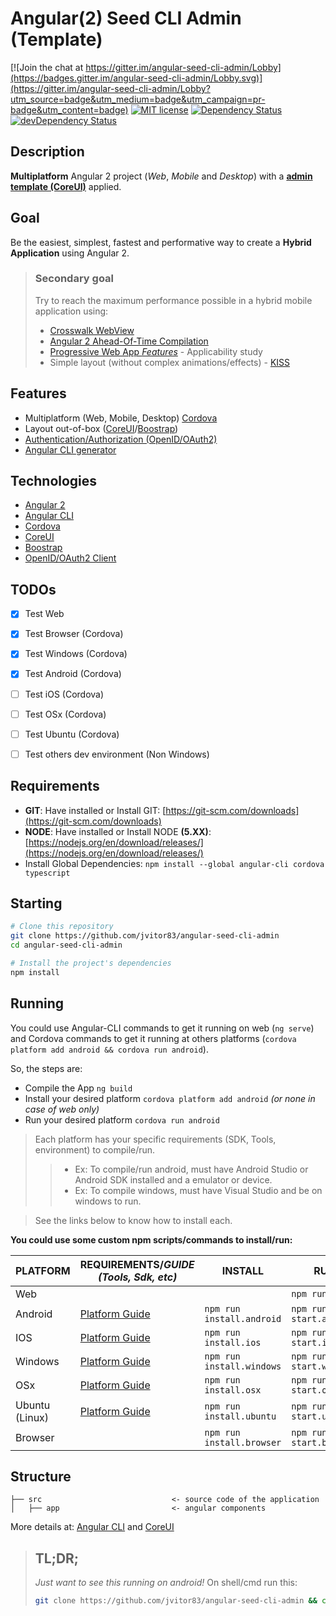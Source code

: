 # Angular(2) Seed CLI Admin (Template)

[![Join the chat at https://gitter.im/angular-seed-cli-admin/Lobby](https://badges.gitter.im/angular-seed-cli-admin/Lobby.svg)](https://gitter.im/angular-seed-cli-admin/Lobby?utm_source=badge&utm_medium=badge&utm_campaign=pr-badge&utm_content=badge)
[![MIT license](http://img.shields.io/badge/license-MIT-brightgreen.svg)](http://opensource.org/licenses/MIT)
[![Dependency Status](https://david-dm.org/jvitor83/angular-seed-cli-admin.svg)](https://david-dm.org/jvitor83/angular-seed-cli-admin)
[![devDependency Status](https://david-dm.org/jvitor83/angular-seed-cli-admin/dev-status.svg)](https://david-dm.org/jvitor83/angular-seed-cli-admin#info=devDependencies)


## Description

**Multiplatform** Angular 2 project (_Web_, _Mobile_ and _Desktop_) with a **[admin template (CoreUI)](https://github.com/mrholek/CoreUI-Free-Bootstrap-Admin-Template)** applied.


## Goal

Be the easiest, simplest, fastest and performative way to create a **Hybrid Application** using Angular 2.


> ### Secondary goal
> Try to reach the maximum performance possible in a hybrid mobile application using:
> - [Crosswalk WebView](https://crosswalk-project.org/documentation/cordova.html)
> - [Angular 2 Ahead-Of-Time Compilation](https://angular.io/docs/ts/latest/cookbook/aot-compiler.html)
> - [Progressive Web App _Features_](https://developers.google.com/web/#progressive-web-apps) - Applicability study
> - Simple layout (without complex animations/effects) - [KISS](https://en.wikipedia.org/wiki/KISS_principle)


## Features

- Multiplatform (Web, Mobile, Desktop) [Cordova](https://cordova.apache.org/docs/en/latest/guide/support/index.html)
- Layout out-of-box ([CoreUI](http://coreui.io/)/[Boostrap](http://getbootstrap.com/))
- [Authentication/Authorization (OpenID/OAuth2)](https://github.com/IdentityModel/oidc-client-js/wiki)
- [Angular CLI generator](https://github.com/angular/angular-cli#generating-components-directives-pipes-and-services) 


## Technologies

- [Angular 2](http://angular.io/)
- [Angular CLI](https://cli.angular.io/)
- [Cordova](https://cordova.apache.org/)
- [CoreUI](http://coreui.io/)
- [Boostrap](http://getbootstrap.com/)
- [OpenID/OAuth2 Client](https://github.com/IdentityModel/oidc-client-js)



## TODOs

- [x] Test Web
- [x] Test Browser (Cordova)
- [x] Test Windows (Cordova)
- [x] Test Android (Cordova)
- [ ] Test iOS (Cordova)
- [ ] Test OSx (Cordova)
- [ ] Test Ubuntu (Cordova)
- [ ] Test others dev environment (Non Windows)


## Requirements

- **GIT**: Have installed or Install GIT: [https://git-scm.com/downloads](https://git-scm.com/downloads)
- **NODE**: Have installed or Install NODE **(5.XX)**: [https://nodejs.org/en/download/releases/](https://nodejs.org/en/download/releases/) 
- Install Global Dependencies: `npm install --global angular-cli cordova typescript`

## Starting

```bash
# Clone this repository
git clone https://github.com/jvitor83/angular-seed-cli-admin
cd angular-seed-cli-admin

# Install the project's dependencies
npm install
```


## Running

You could use Angular-CLI commands to get it running on web (`ng serve`) and Cordova commands to get it running at others platforms (`cordova platform add android && cordova run android`).

So, the steps are:
- Compile the App `ng build`
- Install your desired platform `cordova platform add android` _(or none in case of web only)_
- Run your desired platform `cordova run android`

> Each platform has your specific requirements (SDK, Tools, environment) to compile/run.
> > - Ex: To compile/run android, must have Android Studio or Android SDK installed and a emulator or device.
> > - Ex: To compile windows, must have Visual Studio and be on windows to run.

> See the links below to know how to install each.


**You could use some custom npm scripts/commands to install/run:**


| PLATFORM       | REQUIREMENTS/*GUIDE (Tools, Sdk, etc)*                                                        | INSTALL                   | RUN                     |
|----------------|-----------------------------------------------------------------------------------------------|---------------------------|-------------------------|
| Web            |                                                                                               |                           | `npm run start`         |
| Android        | [Platform Guide](http://cordova.apache.org/docs/en/latest/guide/platforms/android/index.html) | `npm run install.android` | `npm run start.android` |
| IOS            | [Platform Guide](http://cordova.apache.org/docs/en/latest/guide/platforms/ios/index.html)     | `npm run install.ios`     | `npm run start.ios`     |
| Windows        | [Platform Guide](http://cordova.apache.org/docs/en/latest/guide/platforms/win8/index.html)    | `npm run install.windows` | `npm run start.windows` |
| OSx            | [Platform Guide](http://cordova.apache.org/docs/en/latest/guide/platforms/osx/index.html)     | `npm run install.osx`     | `npm run start.osx`     |
| Ubuntu (Linux) | [Platform Guide](http://cordova.apache.org/docs/en/latest/guide/platforms/ubuntu/index.html)  | `npm run install.ubuntu`  | `npm run start.ubuntu`  |
| Browser        |                                                                                               | `npm run install.browser` | `npm run start.browser` |


## Structure

```
├── src                             <- source code of the application
│   ├── app                         <- angular components
```

More details at: [Angular CLI](https://cli.angular.io/) and [CoreUI](https://github.com/mrholek/CoreUI-Free-Bootstrap-Admin-Template/tree/master/Angular2_CLI_Starter)


> ## TL;DR;
> 
> _Just want to see this running on android!_
> On shell/cmd run this:
> ```bash
> git clone https://github.com/jvitor83/angular-seed-cli-admin && cd angular-seed-cli-admin && npm i && npm run install.android && npm run start.android
> ```
